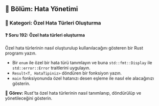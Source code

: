 ## 📘 Bölüm: Hata Yönetimi  
### 🔹 Kategori: Özel Hata Türleri Oluşturma  
#### ❓ Soru 192: Özel hata türleri oluşturma

Özel hata türlerinin nasıl oluşturulup kullanılacağını gösteren bir Rust programı yazın.

- Bir `enum` ile özel bir hata türü tanımlayın ve buna `std::fmt::Display` ile `std::error::Error` traitlerini uygulayın.
- `Result<T, HataTipiniz>` döndüren bir fonksiyon yazın.
- `main` fonksiyonunda özel hatanızı desen eşleme ile nasıl ele alacağınızı gösterin.

🔧 **Görev:** Rust'ta özel hata türlerinin nasıl tanımlanıp, döndürülüp ve yönetileceğini gösterin.
